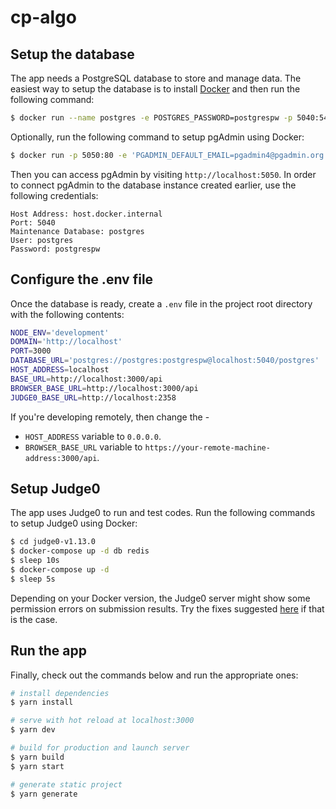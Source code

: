 # cp-algo

## Setup the database

The app needs a PostgreSQL database to store and manage data. The easiest way to setup the database is to install [Docker](https://www.docker.com) and then run the following command:

```bash
$ docker run --name postgres -e POSTGRES_PASSWORD=postgrespw -p 5040:5432 -d postgres
```

Optionally, run the following command to setup pgAdmin using Docker:

```bash
$ docker run -p 5050:80 -e 'PGADMIN_DEFAULT_EMAIL=pgadmin4@pgadmin.org' -e 'PGADMIN_DEFAULT_PASSWORD=pgadmin4pw' -d --name pgadmin4 dpage/pgadmin4
```

Then you can access pgAdmin by visiting `http://localhost:5050`. In order to connect pgAdmin to the database instance created earlier, use the following credentials:

```
Host Address: host.docker.internal
Port: 5040
Maintenance Database: postgres
User: postgres
Password: postgrespw
```

## Configure the .env file

Once the database is ready, create a `.env` file in the project root directory with the following contents:

```bash
NODE_ENV='development'
DOMAIN='http://localhost'
PORT=3000
DATABASE_URL='postgres://postgres:postgrespw@localhost:5040/postgres'
HOST_ADDRESS=localhost
BASE_URL=http://localhost:3000/api
BROWSER_BASE_URL=http://localhost:3000/api
JUDGE0_BASE_URL=http://localhost:2358
```

If you're developing remotely, then change the -
- `HOST_ADDRESS` variable to `0.0.0.0`.
- `BROWSER_BASE_URL` variable to `https://your-remote-machine-address:3000/api`.

## Setup Judge0

The app uses Judge0 to run and test codes. Run the following commands to setup Judge0 using Docker:

```bash
$ cd judge0-v1.13.0
$ docker-compose up -d db redis
$ sleep 10s
$ docker-compose up -d
$ sleep 5s
```

Depending on your Docker version, the Judge0 server might show some permission errors on submission results. Try the fixes suggested [here](https://github.com/judge0/judge0/issues/325) if that is the case.

## Run the app

Finally, check out the commands below and run the appropriate ones:

```bash
# install dependencies
$ yarn install

# serve with hot reload at localhost:3000
$ yarn dev

# build for production and launch server
$ yarn build
$ yarn start

# generate static project
$ yarn generate
```
